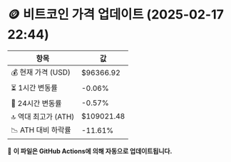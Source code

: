 # 🪙 비트코인 가격 업데이트 (2025-02-17 22:44)

| 항목                | 값 |
|--------------------|----------------|
| 💰 현재 가격 (USD) | $96366.92 |
| ⏳ 1시간 변동률    | -0.06% |
| 📆 24시간 변동률   | -0.57% |
| 🔝 역대 최고가 (ATH) | $109021.48 |
| 📉 ATH 대비 하락률 | -11.61% |

🔄 **이 파일은 GitHub Actions에 의해 자동으로 업데이트됩니다.**
